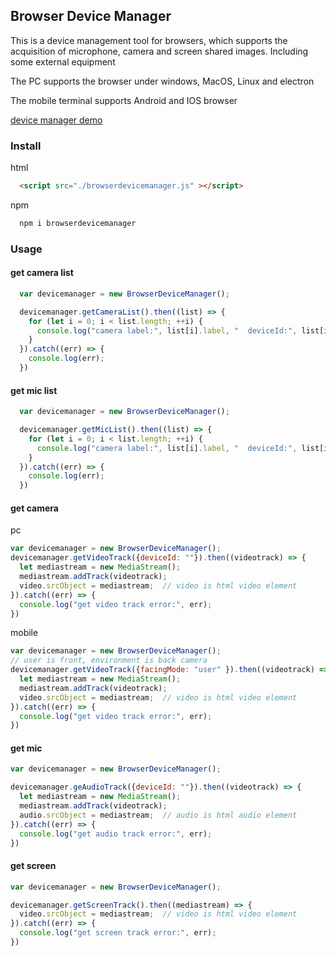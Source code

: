 ## Browser Device Manager

This is a device management tool for browsers, which supports the acquisition of microphone, camera and screen shared images. Including some external equipment

The PC supports the browser under windows, MacOS, Linux and electron

The mobile terminal supports Android and IOS browser


[device manager demo](https://fjqgx.github.io/devicemanager/demo/) 

### Install
  html
  ``` html
    <script src="./browserdevicemanager.js" ></script>
  ```

  npm
  ``` javascript
    npm i browserdevicemanager
  ```

### Usage

#### get camera list
  ``` javascript
    var devicemanager = new BrowserDeviceManager();

    devicemanager.getCameraList().then((list) => {
      for (let i = 0; i < list.length; ++i) {
        console.log("camera label:", list[i].label, "  deviceId:", list[i].deviceId);
      }
    }).catch((err) => {
      console.log(err);
    })
  ```

#### get mic list
  ``` javascript
    var devicemanager = new BrowserDeviceManager();

    devicemanager.getMicList().then((list) => {
      for (let i = 0; i < list.length; ++i) {
        console.log("camera label:", list[i].label, "  deviceId:", list[i].deviceId);
      }
    }).catch((err) => {
      console.log(err);
    })
  ```

#### get camera
   
  pc
  ``` javascript
  var devicemanager = new BrowserDeviceManager();
  devicemanager.getVideoTrack({deviceId: ""}).then((videotrack) => {
    let mediastream = new MediaStream();
    mediastream.addTrack(videotrack);
    video.srcObject = mediastream;  // video is html video element
  }).catch((err) => {
    console.log("get video track error:", err);
  })
  ```

  mobile
  ``` javascript
  var devicemanager = new BrowserDeviceManager();
  // user is front, environment is back camera
  devicemanager.getVideoTrack({facingMode: "user" }).then((videotrack) => {
    let mediastream = new MediaStream();
    mediastream.addTrack(videotrack);
    video.srcObject = mediastream;  // video is html video element
  }).catch((err) => {
    console.log("get video track error:", err);
  })
  ```

#### get mic
  ``` javascript
  var devicemanager = new BrowserDeviceManager();

  devicemanager.geAudioTrack({deviceId: ""}).then((videotrack) => {
    let mediastream = new MediaStream();
    mediastream.addTrack(videotrack);
    audio.srcObject = mediastream;  // audio is html audio element
  }).catch((err) => {
    console.log("get audio track error:", err);
  })
  ```

#### get screen
  ``` javascript
  var devicemanager = new BrowserDeviceManager();

  devicemanager.getScreenTrack().then((mediastream) => {
    video.srcObject = mediastream;  // video is html video element
  }).catch((err) => {
    console.log("get screen track error:", err);
  })
  ```
